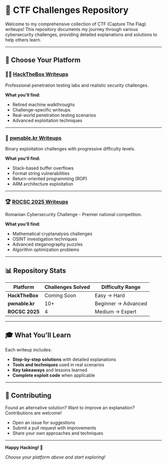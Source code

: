 # 🚩 CTF Challenges Repository

Welcome to my comprehensive collection of CTF (Capture The Flag) writeups! This repository documents my journey through various cybersecurity challenges, providing detailed explanations and solutions to help others learn.

---

## 🎯 Choose Your Platform

### 🏴‍☠️ [HackTheBox Writeups](./HackTheBox/)
Professional penetration testing labs and realistic security challenges.

**What you'll find:**
- Retired machine walkthroughs
- Challenge-specific writeups  
- Real-world penetration testing scenarios
- Advanced exploitation techniques

---

### 🎯 [pwnable.kr Writeups](./pwnable.kr/)
Binary exploitation challenges with progressive difficulty levels.

**What you'll find:**
- Stack-based buffer overflows
- Format string vulnerabilities
- Return-oriented programming (ROP)
- ARM architecture exploitation

---

### 🏆 [ROCSC 2025 Writeups](./rocsc2025/)
Romanian Cybersecurity Challenge - Premier national competition.

**What you'll find:**
- Mathematical cryptanalysis challenges
- OSINT investigation techniques
- Advanced steganography puzzles
- Algorithm optimization problems

---

## 📊 Repository Stats

| Platform | Challenges Solved | Difficulty Range |
|----------|------------------|------------------|
| **HackTheBox** | Coming Soon | Easy → Hard |
| **pwnable.kr** | 10+ | Beginner → Advanced |
| **ROCSC 2025** | 4 | Medium → Expert |

---

## 🎓 What You'll Learn

Each writeup includes:
- **Step-by-step solutions** with detailed explanations
- **Tools and techniques** used in real scenarios  
- **Key takeaways** and lessons learned
- **Complete exploit code** when applicable

---

## 🤝 Contributing

Found an alternative solution? Want to improve an explanation? Contributions are welcome!

- Open an issue for suggestions
- Submit a pull request with improvements
- Share your own approaches and techniques

---

**Happy Hacking! 🔐**

*Choose your platform above and start exploring!*
